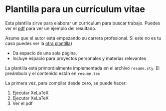 # Plantilla para un currículum vitae

Esta plantilla sirve para elaborar un curriculum para buscar trabajo. Puedes ver el [pdf](curriculum.pdf) para ver un ejemplo del resultado.

Asume que el autor está empezando su carrera profesional. Si este no es tu caso puedes ver la [otra plantilla](../CurriculumPosgrado))

* Da espacio de una sola página.
* Incluye espacio para proyectos personales y materias relevantes

La plantilla está primordialmente implementada en el archivo `resume.sty`. El preámbulo y el contenido están en `resume.tex`

La primera vez, para compilar desde cero, se puede hacer:

1. Ejecutar XeLaTeX
1. Ejecutar XeLaTeX
1. Ver el pdf
